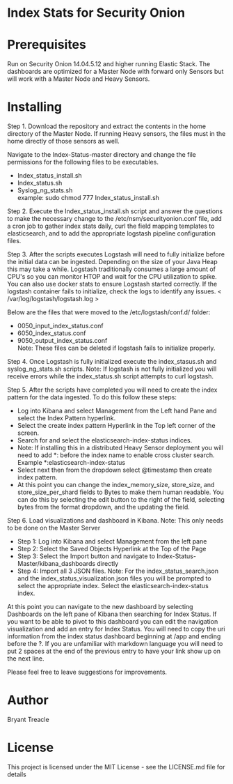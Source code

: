
# Index Stats for Security Onion 
 
# Prerequisites 
Run on Security Onion 14.04.5.12 and higher running Elastic Stack.  The dashboards are optimized for a Master Node with forward only Sensors but will work with a Master Node and Heavy Sensors. 
# Installing 
Step 1. Download the repository and extract the contents in the home directory of the Master Node.  If running Heavy sensors, the files must in the home directly of those sensors as well. 
 
Navigate to the Index-Status-master directory and change the file permissions for the following files to be executables.   
* Index_status_install.sh   
* Index_status.sh   
* Syslog_ng_stats.sh   
example: sudo chmod 777 Index_status_install.sh 
 
Step 2. Execute the Index_status_install.sh script and answer the questions to make the necessary change to the /etc/nsm/securityonion.conf file, add a cron job to gather index stats daily, curl the field mapping templates to elasticsearch, and to add the appropriate logstash pipeline configuration files.  
 
Step 3. After the scripts executes Logstash will need to fully initialize before the initial data can be ingested. Depending on the size of your Java Heap this may take a while.  Logstash traditionally consumes a large amount of CPU's so you can monitor HTOP and wait for the CPU utilization to spike.  You can also use docker stats to ensure Logstash started correctly.  If the logstash container fails to initialize, check the logs to identify any issues.  < /var/log/logstash/logstash.log >  
 
Below are the files that were moved to the /etc/logstash/conf.d/ folder:   
* 0050_input_index_status.conf   
* 6050_index_status.conf   
* 9050_output_index_status.conf   
Note: These files can be deleted if logstash fails to initialize properly.   
 
Step 4.  Once Logstash is fully initialized execute the index_stasus.sh and syslog_ng_stats.sh scripts.
Note: If logstash is not fully initialized you will receive errors while the index_status.sh script attempts to curl logstash.   
 
Step 5. After the scripts have completed you will need to create the index pattern for the data ingested.  To do this follow these steps: 
* Log into Kibana and select Management from the Left hand Pane and select the Index Pattern hyperlink. 
* Select the create index pattern Hyperlink in the Top left corner of the screen.   
* Search for and select the elasticsearch-index-status indices.   
* Note: If installing this in a distributed Heavy Sensor deployment you will need to add *: before the index name to enable cross cluster search. Example *:elasticsearch-index-status   
* Select next then from the dropdown select @timestamp then create index pattern. 
* At this point you can change the index_memory_size, store_size, and store_size_per_shard fields to Bytes to make them human readable. You can do this by selecting the edit button to the right of the field, selecting bytes from the format dropdown, and the updating the field.   
 
Step 6.  Load visualizations and dashboard in Kibana. 
Note: This only needs to be done on the Master Server 
* Step 1: Log into Kibana and select Management from the left pane 
* Step 2: Select the Saved Objects Hyperlink at the Top of the Page 
* Step 3: Select the Import button and navigate to Index-Status-Master/kibana_dashboards directly 
* Step 4: Import all 3 JSON files. 
Note:  For the index_status_search.json and the index_status_visualization.json files you will be prompted to select the appropriate index.  Select the elasticsearch-index-status index. 
 
At this point you can navigate to the new dashboard by selecting Dashboards on the left pane of Kibana then searching for Index Status.  If you want to be able to pivot to this dashboard you can edit the navigation visualization and add an entry for Index Status.  You will need to copy the uri information from the index status dashboard beginning at /app and ending before the ?.  If you are unfamiliar with markdown language you will need to put 2 spaces at the end of the previous entry to have your link show up on the next line.  
 
Please feel free to leave suggestions for improvements. 
 
# Author 
Bryant Treacle 
 
# License 
This project is licensed under the MIT License - see the LICENSE.md file for details 
  
